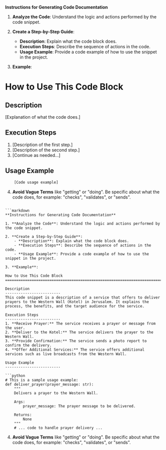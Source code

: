 **Instructions for Generating Code Documentation**

1. **Analyze the Code**: Understand the logic and actions performed by the code snippet.

2. **Create a Step-by-Step Guide**:
    - **Description**: Explain what the code block does.
    - **Execution Steps**: Describe the sequence of actions in the code.
    - **Usage Example**: Provide a code example of how to use the snippet in the project.

3. **Example**:

How to Use This Code Block
=========================================================================================

Description
-------------------------
[Explanation of what the code does.]

Execution Steps
-------------------------
1. [Description of the first step.]
2. [Description of the second step.]
3. [Continue as needed...]

Usage Example
-------------------------

```python
    [Code usage example]
```

4. **Avoid Vague Terms** like "getting" or "doing". Be specific about what the code does, for example: "checks", "validates", or "sends".
```

```markdown
**Instructions for Generating Code Documentation**

1. **Analyze the Code**: Understand the logic and actions performed by the code snippet.

2. **Create a Step-by-Step Guide**:
    - **Description**: Explain what the code block does.
    - **Execution Steps**: Describe the sequence of actions in the code.
    - **Usage Example**: Provide a code example of how to use the snippet in the project.

3. **Example**:

How to Use This Code Block
=========================================================================================

Description
-------------------------
This code snippet is a description of a service that offers to deliver prayers to the Western Wall (Kotel) in Jerusalem. It explains the process, the benefits, and the target audience for the service.

Execution Steps
-------------------------
1. **Receive Prayer:** The service receives a prayer or message from the user.
2. **Deliver to the Kotel:** The service delivers the prayer to the Western Wall.
3. **Provide Confirmation:** The service sends a photo report to confirm the delivery.
4. **Offer Additional Services:** The service offers additional services such as live broadcasts from the Western Wall.

Usage Example
-------------------------

```python
# This is a sample usage example:
def deliver_prayer(prayer_message: str):
    """
    Delivers a prayer to the Western Wall.

    Args:
        prayer_message: The prayer message to be delivered.

    Returns:
        None
    """
    # ... code to handle prayer delivery ...
```

4. **Avoid Vague Terms** like "getting" or "doing". Be specific about what the code does, for example: "checks", "validates", or "sends".